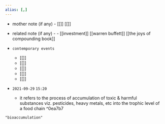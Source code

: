 ```yaml
---
alias: [,]
---
```

- mother note (if any)
		- [[]] [[]]
- related note (if any) -
		- [[investment]] [[warren buffett]] [[the joys of compounding book]]
- `contemporary events`
	- [[]]
	- [[]]
	- [[]]
	- [[]]
	- [[]]

- `2021-09-29`  `15:20`
	- it refers to the process of accumulation of toxic & harmful substances viz. pesticides, heavy metals, etc into the trophic level of a food chain ^0ea7b7

```query
"bioaccumulation"
```